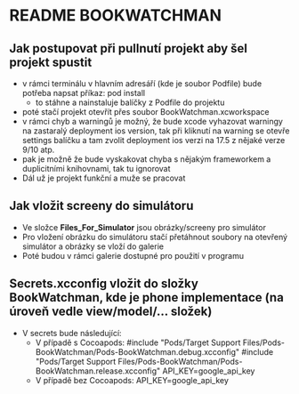 # README BOOKWATCHMAN #

## Jak postupovat při pullnutí projekt aby šel projekt spustit ##
* v rámci terminálu v hlavním adresáří (kde je soubor Podfile) bude potřeba napsat příkaz:
    pod install
    * to stáhne a nainstaluje balíčky z Podfile do projektu
* poté stačí projekt otevřít přes soubor BookWatchman.xcworkspace
* v rámci chyb a warningů je možný, že bude xcode vyhazovat warningy na zastaralý deployment ios version, tak při kliknutí na warning se otevře settings balíčku a tam zvolit deployment ios verzi na 17.5 z nějaké verze 9/10 atp.
* pak je možně že bude vyskakovat chyba s nějakým frameworkem a duplicitními knihovnami, tak tu ignorovat
* Dál už je projekt funkční a muže se pracovat

## Jak vložit screeny do simulátoru ##
* Ve složce __Files_For_Simulator__ jsou obrázky/screeny pro simulátor
* Pro vložení obrázku do simulátoru stačí přetáhnout soubory na otevřený simulátor a obrázky se vloží do galerie
* Poté budou v rámci galerie dostupné pro použití v programu

## Secrets.xcconfig vložit do složky BookWatchman, kde je phone implementace (na úroveň vedle view/model/... složek)
* V secrets bude následující:
    * V případě s Cocoapods:
        #include "Pods/Target Support Files/Pods-BookWatchman/Pods-BookWatchman.debug.xcconfig"
        #include "Pods/Target Support Files/Pods-BookWatchman/Pods-BookWatchman.release.xcconfig"
        API_KEY=google_api_key
    * V případě bez Cocoapods:
        API_KEY=google_api_key